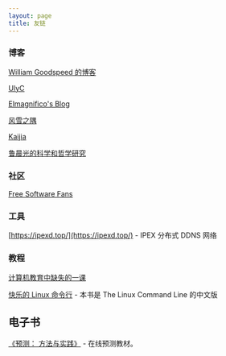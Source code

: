 ```yaml
---
layout: page
title: 友链
---
```

### 博客

[William Goodspeed 的博客](https://hackflow.org/)

[UlyC](https://ulyc.github.io/)

[Elmagnifico's Blog](http://elmagnifico.tech)

[风雪之隅](https://www.laruence.com/)

[Kaijia](https://www.kaijia.me/)

[鲁晨光的科学和哲学研究](https://blog.sciencenet.cn/?2056)

### 社区

[Free Software Fans](https://fsfans.club/)

### 工具

[https://ipexd.top/](https://ipexd.top/) - IPEX 分布式 DDNS 网络

### 教程

[计算机教育中缺失的一课](https://missing-semester-cn.github.io/)

[快乐的 Linux 命令行](https://billie66.github.io/TLCL/index.html) - 本书是 The Linux Command Line 的中文版

## 电子书

[《预测： 方法与实践》](https://otexts.com/fppcn/) - 在线预测教材。
